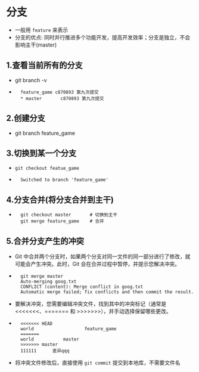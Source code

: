 # 分支
* 一般用 `feature` 来表示
* 分支的优点: 同时并行推进多个功能开发，提高开发效率；分支是独立，不会影响主干(master)
## 1.查看当前所有的分支
* git branch -v
* ```
    feature_game c870893 第九次提交
    * master       c870893 第九次提交
## 2.创建分支
* git branch feature_game
## 3.切换到某一个分支
* `git checkout featue_game`
* ```
    Switched to branch 'feature_game'
## 4.分支合并(将分支合并到主干)
* ```
    git checkout master       # 切换到主干
    git merge feature_game    # 合并

## 5.合并分支产生的冲突
* Git 中合并两个分支时，如果两个分支对同一文件的同一部分进行了修改，就可能会产生冲突。此时，Git 会在合并过程中暂停，并提示您解决冲突。
* ```
    git merge master
    Auto-merging goog.txt
    CONFLICT (content): Merge conflict in goog.txt
    Automatic merge failed; fix conflicts and then commit the result.
* 要解决冲突，您需要编辑冲突文件，找到其中的冲突标记（通常是 <<<<<<<、======= 和 >>>>>>>），并手动选择保留哪些更改。
* ```
    <<<<<<< HEAD
    world                   feature_game
    =======
    world           master 
    >>>>>>> master
    111111		差异qqq
* 将冲突文件修改后，直接使用 `git commit` 提交到本地库，不需要文件名
    
